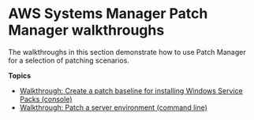 # AWS Systems Manager Patch Manager walkthroughs<a name="patch-walkthroughs"></a>

The walkthroughs in this section demonstrate how to use Patch Manager for a selection of patching scenarios\.

**Topics**
+ [Walkthrough: Create a patch baseline for installing Windows Service Packs \(console\)](service-pack-patch-walkthrough.md)
+ [Walkthrough: Patch a server environment \(command line\)](sysman-patch-cliwalk.md)